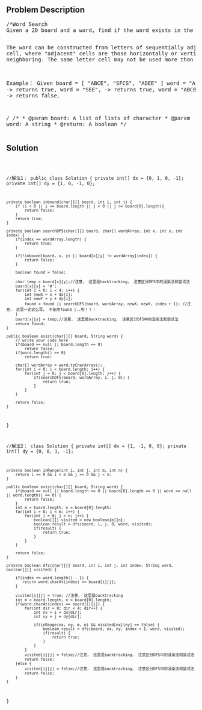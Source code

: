 <!--
<style>
  body { font-family: Arial, sans-serif; }
  .container { max-width: 500px; margin: auto; padding: 20px; }
  .comment-block { background-color: #f9f9f9; padding: 10px; border-left: 5px solid #ccc; }
  .code-block { background-color: #f4f4f4; padding: 10px; border: 1px solid #ddd; }
</style>
-->

<div class='container'>
<h2>Problem Description</h2>
<div class='comment-block'>
<pre>
/*Word Search 
Given a 2D board and a word, find if the word exists in the grid.

The word can be constructed from letters of sequentially adjacent cell, where "adjacent" cells are 
those horizontally or vertically neighboring. The same letter cell may not be used more than once.

Example：
Given board =
[
  "ABCE",
  "SFCS",
  "ADEE"
]
word = "ABCCED", -> returns true,
word = "SEE", -> returns true,
word = "ABCB", -> returns false.

*/
    /**
     * @param board: A list of lists of character
     * @param word: A string
     * @return: A boolean
     */
</pre>
</div>

<h2>Solution</h2>
<div class='code-block'>
<pre><code class='language-java'>

//解法1：
public class Solution {
    private int[] dx = {0, 1, 0, -1};
    private int[] dy = {1, 0, -1, 0};
    
    private boolean inbound(char[][] board, int i, int j) {
        if (i < 0 || i >= board.length || j < 0 || j >= board[0].length){
            return false;
	    }
        return true;
    }
    
    private boolean searchDFS(char[][] board, char[] wordArray, int x, int y, int index) {
        if(index == wordArray.length) {
            return true;
        }
        
        if(!inbound(board, x, y) || board[x][y] != wordArray[index]) {
            return false;
        }
        
        boolean found = false;
        
        char temp = board[x][y];//注意， 这里是backtracking， 注意区分DFS中的浸染法和尝试法
        board[x][y] = '#';
        for(int i = 0; i < 4; i++) {
            int newX = x + dx[i];
            int newY = y + dy[i];
            found = found || searchDFS(board, wordArray, newX, newY, index + 1); //注意， 这里一定这么写， 不能用found |..啦！！！
        }
        board[x][y] = temp;//注意， 这里是backtracking， 注意区分DFS中的浸染法和尝试法
        return found;
    }
    
    public boolean exist(char[][] board, String word) {
        // write your code here
        if(board == null || board.length == 0)
            return false;
        if(word.length() == 0)
            return true;

        char[] wordArray = word.toCharArray();
        for(int i = 0; i < board.length; i++) {
            for(int j = 0; j < board[0].length; j++) {
                if(searchDFS(board, wordArray, i, j, 0)) {
                    return true;
                }
            }
        }
        
        return false;
    }
}

//解法2：
class Solution {
    private int[] dx = {1, -1, 0, 0};
    private int[] dy = {0, 0, 1, -1};
    
    private boolean inRange(int i, int j, int m, int n) {
        return i >= 0 && i < m && j >= 0 && j < n;
    }
    
    public boolean exist(char[][] board, String word) {
        if(board == null || board.length == 0 || board[0].length == 0 || word == null || word.length() == 0) {
            return false;
        }
        int m = board.length, n = board[0].length;
        for(int i = 0; i < m; i++) {
            for(int j = 0; j < n; j++) {
                boolean[][] visited = new boolean[m][n];
                boolean result = dfs(board, i, j, 0, word, visited);
                if(result) {
                    return true;
                }
            }
        } 
        
        return false;
    }
    
    private boolean dfs(char[][] board, int i, int j, int index, String word, boolean[][] visited) {
        
        if(index == word.length() - 1) {
           return word.charAt(index) == board[i][j];
        }
        
        visited[i][j] = true; //注意， 这里是backtracking
        int m = board.length, n = board[0].length;
        if(word.charAt(index) == board[i][j]) {
            for(int dir = 0; dir < 4; dir++) {
                int nx = i + dx[dir];
                int ny = j + dy[dir];
                
                if(inRange(nx, ny, m, n) && visited[nx][ny] == false) {
                    boolean result = dfs(board, nx, ny, index + 1, word, visited);
                    if(result) {
                        return true;
                    }
                }
            }
            visited[i][j] = false;//注意， 这里是backtracking， 注意区分DFS中的浸染法和尝试法
            return false;
        }else {
            visited[i][j] = false;//注意， 这里是backtracking， 注意区分DFS中的浸染法和尝试法
            return false;
        }
    }
}</code></pre>
</div>
</div>
